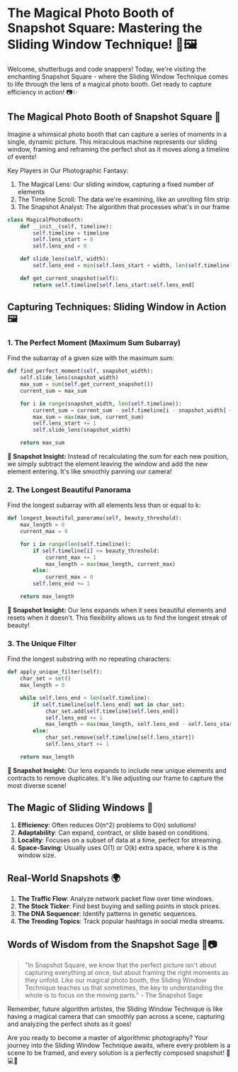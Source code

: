 # The Magical Photo Booth of Snapshot Square: Mastering the Sliding Window Technique! 📸🖼️

Welcome, shutterbugs and code snappers! Today, we're visiting the enchanting Snapshot Square - where the Sliding Window Technique comes to life through the lens of a magical photo booth. Get ready to capture efficiency in action! 📷✨

## The Magical Photo Booth of Snapshot Square 📸

Imagine a whimsical photo booth that can capture a series of moments in a single, dynamic picture. This miraculous machine represents our sliding window, framing and reframing the perfect shot as it moves along a timeline of events!

Key Players in Our Photographic Fantasy:

1. The Magical Lens: Our sliding window, capturing a fixed number of elements
2. The Timeline Scroll: The data we're examining, like an unrolling film strip
3. The Snapshot Analyst: The algorithm that processes what's in our frame

```python
class MagicalPhotoBooth:
    def __init__(self, timeline):
        self.timeline = timeline
        self.lens_start = 0
        self.lens_end = 0

    def slide_lens(self, width):
        self.lens_end = min(self.lens_start + width, len(self.timeline))

    def get_current_snapshot(self):
        return self.timeline[self.lens_start:self.lens_end]
```

## Capturing Techniques: Sliding Window in Action 🖼️

### 1. The Perfect Moment (Maximum Sum Subarray)
Find the subarray of a given size with the maximum sum:

```python
def find_perfect_moment(self, snapshot_width):
    self.slide_lens(snapshot_width)
    max_sum = sum(self.get_current_snapshot())
    current_sum = max_sum

    for i in range(snapshot_width, len(self.timeline)):
        current_sum = current_sum - self.timeline[i - snapshot_width] + self.timeline[i]
        max_sum = max(max_sum, current_sum)
        self.lens_start += 1
        self.slide_lens(snapshot_width)

    return max_sum
```

**📸 Snapshot Insight:** Instead of recalculating the sum for each new position, we simply subtract the element leaving the window and add the new element entering. It's like smoothly panning our camera!

### 2. The Longest Beautiful Panorama
Find the longest subarray with all elements less than or equal to k:

```python
def longest_beautiful_panorama(self, beauty_threshold):
    max_length = 0
    current_max = 0

    for i in range(len(self.timeline)):
        if self.timeline[i] <= beauty_threshold:
            current_max += 1
            max_length = max(max_length, current_max)
        else:
            current_max = 0
        self.lens_end += 1

    return max_length
```

**📸 Snapshot Insight:** Our lens expands when it sees beautiful elements and resets when it doesn't. This flexibility allows us to find the longest streak of beauty!

### 3. The Unique Filter
Find the longest substring with no repeating characters:

```python
def apply_unique_filter(self):
    char_set = set()
    max_length = 0

    while self.lens_end < len(self.timeline):
        if self.timeline[self.lens_end] not in char_set:
            char_set.add(self.timeline[self.lens_end])
            self.lens_end += 1
            max_length = max(max_length, self.lens_end - self.lens_start)
        else:
            char_set.remove(self.timeline[self.lens_start])
            self.lens_start += 1

    return max_length
```

**📸 Snapshot Insight:** Our lens expands to include new unique elements and contracts to remove duplicates. It's like adjusting our frame to capture the most diverse scene!

## The Magic of Sliding Windows 🌟

1. **Efficiency**: Often reduces O(n^2) problems to O(n) solutions!
2. **Adaptability**: Can expand, contract, or slide based on conditions.
3. **Locality**: Focuses on a subset of data at a time, perfect for streaming.
4. **Space-Saving**: Usually uses O(1) or O(k) extra space, where k is the window size.

## Real-World Snapshots 🌍

1. **The Traffic Flow**: Analyze network packet flow over time windows.
2. **The Stock Ticker**: Find best buying and selling points in stock prices.
3. **The DNA Sequencer**: Identify patterns in genetic sequences.
4. **The Trending Topics**: Track popular hashtags in social media streams.

## Words of Wisdom from the Snapshot Sage 🧠📷

> "In Snapshot Square, we know that the perfect picture isn't about capturing everything at once, but about framing the right moments as they unfold. Like our magical photo booth, the Sliding Window Technique teaches us that sometimes, the key to understanding the whole is to focus on the moving parts." - The Snapshot Sage

Remember, future algorithm artistes, the Sliding Window Technique is like having a magical camera that can smoothly pan across a scene, capturing and analyzing the perfect shots as it goes!

Are you ready to become a master of algorithmic photography? Your journey into the Sliding Window Technique awaits, where every problem is a scene to be framed, and every solution is a perfectly composed snapshot! 📸💻🚀